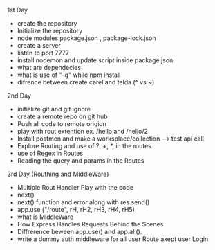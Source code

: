 1st Day

- create the repository
- Initialize the repository
- node modules package.json , package-lock.json
- create a server
- listen to port 7777
- install nodemon and update script inside package.json
- what are dependecies
- what is use of "-g" while npm install
- difrence between create carel and telda (^ vs ~)

2nd Day

- initialize git and git ignore
- create a remote repo on git hub
- Push all code to remote origion
- play with rout extention ex. /hello and /hello/2
- Install postmen and make a worksplace/collection --> test api call
- Explore Routing and use of ?, +, \*, in the routes
- use of Regex in Routes
- Reading the query and params in the Routes

3rd Day (Routhing and MiddleWare)

- Multiple Rout Handler Play with the code
- next()
- next() function and error along with res.send()
- app.use ("/route", rH, rH2, rH3, rH4, rH5)
- what is MiddleWare
- How Express Handles Requests Behind the Scenes
- Diffrerence beween app.use() and app.all().
- write a dummy auth middleware for all user Route axept user Login
